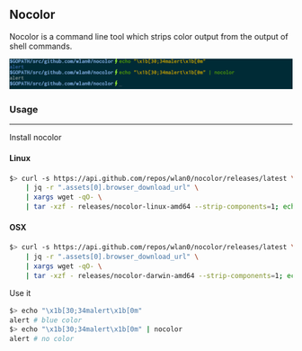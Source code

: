 Nocolor
------

Nocolor is a command line tool which strips color output from the output of shell commands.

![nocolor output](nocolor.png)

### Usage
-----------

Install nocolor

#### Linux

```bash
$> curl -s https://api.github.com/repos/wlan0/nocolor/releases/latest \
	| jq -r ".assets[0].browser_download_url" \
	| xargs wget -qO- \
	| tar -xzf - releases/nocolor-linux-amd64 --strip-components=1; echo "nocolor installed to /usr/local/bin/nocolor"; sudo ./nocolor-linux-amd64
```

#### OSX

```bash
$> curl -s https://api.github.com/repos/wlan0/nocolor/releases/latest \
	| jq -r ".assets[0].browser_download_url" \ 
	| xargs wget -qO- \
	| tar -xzf - releases/nocolor-darwin-amd64 --strip-components=1; echo "nocolor installed to /usr/local/bin/nocolor"; sudo ./nocolor-darwin-amd64
```

Use it

```bash
$> echo "\x1b[30;34malert\x1b[0m"
alert # blue color
$> echo "\x1b[30;34malert\x1b[0m" | nocolor
alert # no color
```
